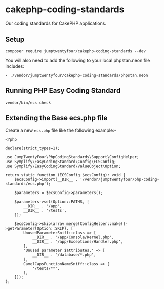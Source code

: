 # cakephp-coding-standards
Our coding standards for CakePHP applications.

## Setup

`composer require jumptwentyfour/cakephp-coding-standards --dev`

You will also need to add the following to your local phpstan.neon file includes:

`- ./vendor/jumptwentyfour/cakephp-coding-standards/phpstan.neon`

## Running PHP Easy Coding Standard
`vendor/bin/ecs check`

## Extending the Base ecs.php file
Create a new `ecs.php` file like the following example:-
```
<?php

declare(strict_types=1);

use JumpTwentyFour\PhpCodingStandards\Support\ConfigHelper;
use Symplify\EasyCodingStandard\Config\ECSConfig;
use Symplify\EasyCodingStandard\ValueObject\Option;

return static function (ECSConfig $ecsConfig): void {
    $ecsConfig->import(__DIR__ . '/vendor/jumptwentyfour/php-coding-standards/ecs.php');

    $parameters = $ecsConfig->parameters();
    
    $parameters->set(Option::PATHS, [
        __DIR__ . '/app',
        __DIR__ . '/tests',
    ]);
    
    $ecsConfig->skip(array_merge(ConfigHelper::make()->getParameter(Option::SKIP), [
        UnusedParameterSniff::class => [
            __DIR__ . '/app/Console/Kernel.php',
            __DIR__ . '/app/Exceptions/Handler.php',
        ],
        'Unused parameter $attributes.' => [
            __DIR__ . '/database/*.php',
        ],
        CamelCapsFunctionNameSniff::class => [
            '/tests/**',
        ],
    ]));
};
```
